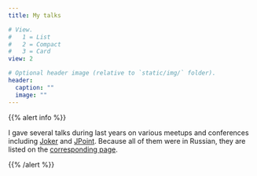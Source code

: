 ```yaml
---
title: My talks

# View.
#   1 = List
#   2 = Compact
#   3 = Card
view: 2

# Optional header image (relative to `static/img/` folder).
header:
  caption: ""
  image: ""
---
```

{{% alert info %}}

I gave several talks during last years on various meetups and conferences including [Joker](https://jokerconf.com/en/) and [JPoint](https://jpoint.ru/en/). Because all of them were in&nbsp;Russian, they are listed on the [corresponding page](/talk).

{{% /alert %}}